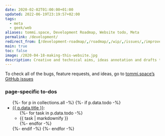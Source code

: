 ```yaml
---
date: 2020-02-02T01:00:00+01:00
updated: 2022-06-19T23:19:57+02:00
tags:
  - meta
  - geek/web
aliases: tommi.space, Development Roadmap, Website todo, Meta
permalink: /development/
redirect_from: [/development-roadmap/,/roadmap/,/wip/,/issues/,/improvements/,/dev/,/website-development/,/tommi.space/]
main: true
toc: false
image: /2020-04-18-making-this-website.jpg
description: Creative and technical aims, ideas annotation and drafts tracking.
---
```

<div class='red box'>
	To check all of the bugs, feature requests, and ideas, go to <a href='https://github.com/xplosionmind/tommi.space' title='tommi.space issues on GitHub'>tommi.space’s GitHub issues</a>
</div>

### page-specific to-dos

<ul>
	{%- for p in collections.all -%}
		{%- if p.data.todo -%}
			<li><a href='{{ p.url }}' title='{{ p.data.title }}'>{{ p.data.title }}</a>:
				<ul>
					{%- for task in p.data.todo -%}
						<li>{{ task | markdownify }}</li>
					{%- endfor -%}
				</ul>
			</li>
		{%- endif -%}
	{%- endfor -%}
</ul>
